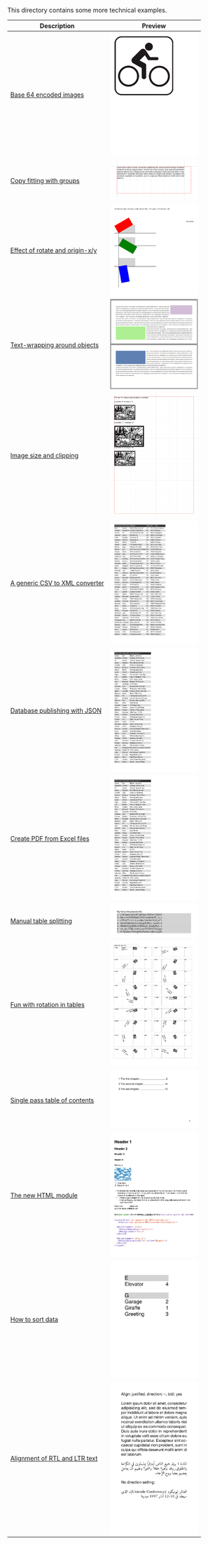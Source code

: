 This directory contains some more technical examples.

Description  | Preview
------------ | -------------
[Base 64 encoded images](base64decode) | <a href="base64decode"><img src="base64decode/firstpage.png" width="200"></a>
[Copy fitting with groups](fontshrinking) | <a href="fontshrinking"><img src="fontshrinking/firstpage.png" width="200"></a>
[Effect of rotate and origin-x/y](rotating) | <a href="rotating"><img src="rotating/firstpage.png" width="200"></a>
[Text-wrapping around objects](wraparoundobjects) | <a href="wraparoundobjects"><img src="wraparoundobjects/firstpage.png" width="200"></a>
[Image size and clipping](images) | <a href="images"><img src="images/firstpage.png" width="200"></a>
[A generic CSV to XML converter](csvreader) | <a href="csvreader"><img src="csvreader/firstpage.png" width="200"></a>
[Database publishing with JSON](jsonreader) | <a href="jsonreader"><img src="jsonreader/firstpage.png" width="200"></a>
[Create PDF from Excel files](xlsxreader) | <a href="xlsxreader"><img src="xlsxreader/firstpage.png" width="200"></a>
[Manual table splitting](tablebuilding) | <a href="tablebuilding"><img src="tablebuilding/firstpage.png" width="200"></a>
[Fun with rotation in tables](tablerotation) | <a href="tablerotation"><img src="tablerotation/firstpage.png" width="200"></a>
[Single pass table of contents](singlepasstoc) | <a href="singlepasstoc"><img src="singlepasstoc/firstpage.png" width="200"></a>
[The new HTML module](html) | <a href="html"><img src="html/firstpage.png" width="200"></a>
[How to sort data](index) | <a href="index"><img src="index/firstpage.png" width="200"></a>
[Alignment of RTL and LTR text](mixedtextalignment) | <a href="mixedtextalignment"><img src="mixedtextalignment/firstpage.png" width="200"></a>
